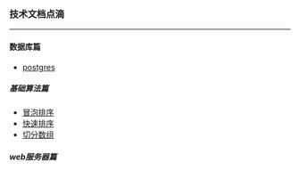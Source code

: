 ### 技术文档点滴
*** 


#### 数据库篇

- [postgres](dbserver/postgres/)


##### 基础算法篇

- [冒泡排序](algorithm/bubble_sort.py)
- [快速排序](algorithm/quick_sort.py)
- [切分数组](algorithm/split_list.py)


##### web服务器篇

